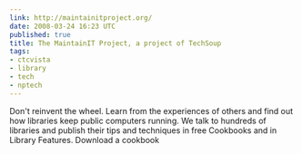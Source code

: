 ```yaml
---
link: http://maintainitproject.org/
date: 2008-03-24 16:23 UTC
published: true
title: The MaintainIT Project, a project of TechSoup
tags:
- ctcvista
- library
- tech
- nptech
---
```


Don't reinvent the wheel. Learn from the experiences of others and find out how libraries keep public computers running. We talk to hundreds of libraries and publish their tips and techniques in free Cookbooks and in Library Features. Download a cookbook
